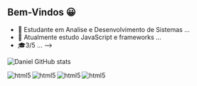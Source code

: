 ## Bem-Vindos 😀


- 🔭 Estudante em Analise e Desenvolvimento de Sistemas ...
- 🌱 Atualmente estudo JavaScript e frameworks ...
- 🎓3/5 ...
-->


![Daniel GitHub stats](https://github-readme-stats.vercel.app/api?username=DanielEscz&show_icons=true&theme=tokyonight)


<div style="display: inline_block">
   <img align="left" alt="html5" src=https://img.shields.io/badge/HTML5-E34F26?style=for-the-badge&logo=html5&logoColor=white />
  
<div style="display: inline_block">
   <img align="left" alt="html5" src=https://img.shields.io/badge/CSS3-1572B6?style=for-the-badge&logo=css3&logoColor=white/%3E />

<div style="display: inline_block">
   <img align="left" alt="html5" src=https://img.shields.io/badge/JavaScript-F7DF1E?style=for-the-badge&logo=javascript&logoColor=black/%3E />

<div style="display: inline_block">
   <img align="left" alt="html5" src=https://img.shields.io/badge/React-20232A?style=for-the-badge&logo=react&logoColor=61DAFB/%3E />
  
  
